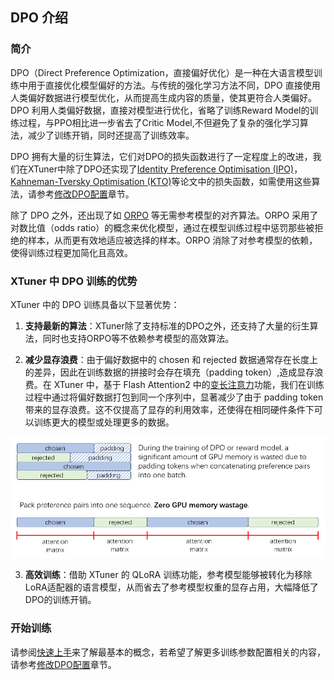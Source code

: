 ## DPO 介绍

### 简介

DPO（Direct Preference Optimization，直接偏好优化）是一种在大语言模型训练中用于直接优化模型偏好的方法。与传统的强化学习方法不同，DPO 直接使用人类偏好数据进行模型优化，从而提高生成内容的质量，使其更符合人类偏好。DPO 利用人类偏好数据，直接对模型进行优化，省略了训练Reward Model的训练过程，与PPO相比进一步省去了Critic Model,不但避免了复杂的强化学习算法，减少了训练开销，同时还提高了训练效率。

DPO 拥有大量的衍生算法，它们对DPO的损失函数进行了一定程度上的改进，我们在XTuner中除了DPO还实现了[Identity Preference Optimisation (IPO)](https://huggingface.co/papers/2310.12036)，[Kahneman-Tversky Optimisation (KTO)](https://github.com/ContextualAI/HALOs)等论文中的损失函数，如需使用这些算法，请参考[修改DPO配置](./modify_settings.md)章节。

除了 DPO 之外，还出现了如 [ORPO](https://arxiv.org/abs/2403.07691) 等无需参考模型的对齐算法。ORPO 采用了对数比值（odds ratio）的概念来优化模型，通过在模型训练过程中惩罚那些被拒绝的样本，从而更有效地适应被选择的样本。ORPO 消除了对参考模型的依赖，使得训练过程更加简化且高效。

### XTuner 中 DPO 训练的优势

XTuner 中的 DPO 训练具备以下显著优势：

1. **支持最新的算法**：XTuner除了支持标准的DPO之外，还支持了大量的衍生算法，同时也支持ORPO等不依赖参考模型的高效算法。

2. **减少显存浪费**：由于偏好数据中的 chosen 和 rejected 数据通常存在长度上的差异，因此在训练数据的拼接时会存在填充（padding token）,造成显存浪费。在 XTuner 中，基于 Flash Attention2 中的[变长注意力](https://xtuner.readthedocs.io/zh-cn/latest/acceleration/varlen_flash_attn.html)功能，我们在训练过程中通过将偏好数据打包到同一个序列中，显著减少了由于 padding token 带来的显存浪费。这不仅提高了显存的利用效率，还使得在相同硬件条件下可以训练更大的模型或处理更多的数据。

![img](../reward_model/images/var_len_atten.png)

3. **高效训练**：借助 XTuner 的 QLoRA 训练功能，参考模型能够被转化为移除LoRA适配器的语言模型，从而省去了参考模型权重的显存占用，大幅降低了DPO的训练开销。

### 开始训练

请参阅[快速上手](./quick_start.md)来了解最基本的概念，若希望了解更多训练参数配置相关的内容，请参考[修改DPO配置](./modify_settings.md)章节。
